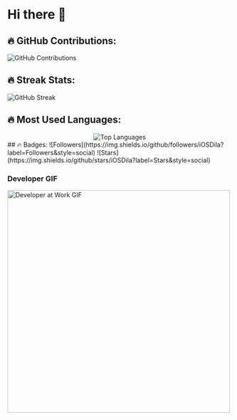 # Hi there 👋

## 🔥 GitHub Contributions:
![GitHub Contributions](https://github-readme-stats.vercel.app/api?username=iOSDila&show_icons=true&theme=tokyonight)

## 🔥 Streak Stats:
![GitHub Streak](https://github-readme-streak-stats.herokuapp.com?user=iOSDila&theme=highcontrast)

<div class="container">
  <h2>🔥 Most Used Languages:</h2>
  <div style="display: flex; flex-direction: column; align-items: center;">
    <!-- First Language Stats -->
    <img src="https://github-readme-stats.vercel.app/api/top-langs/?username=iOSDila&layout=compact&theme=dracula" alt="Top Languages">
  </div>
</div>
## 🔥 Badges:
![Followers](https://img.shields.io/github/followers/iOSDila?label=Followers&style=social)
![Stars](https://img.shields.io/github/stars/iOSDila?label=Stars&style=social)


<div>
  <h3>Developer GIF</h3>
  <img src="https://media.tenor.com/8Bzuv_K7lWQAAAAC/developer-developers.gif" width="500" alt="Developer at Work GIF">
</div>
